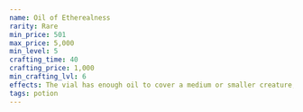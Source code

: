 ```yaml
---
name: Oil of Etherealness
rarity: Rare
min_price: 501
max_price: 5,000
min_level: 5
crafting_time: 40
crafting_price: 1,000
min_crafting_lvl: 6
effects: The vial has enough oil to cover a medium or smaller creature; 10 minutes to apply. Creature gains the effect of the etherealness spell for 1 hour.
tags: potion
---
```


